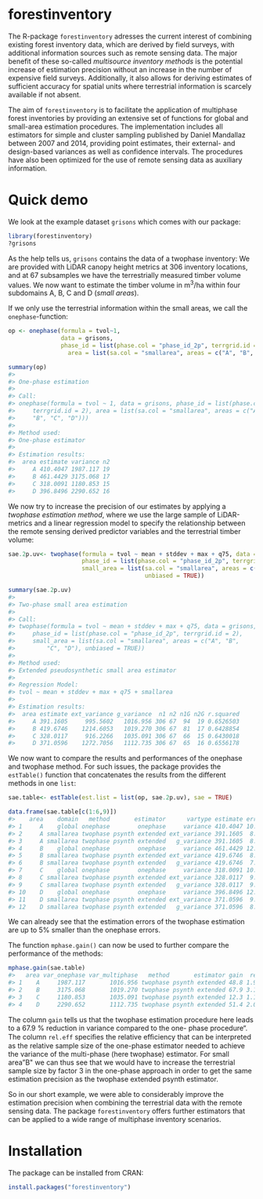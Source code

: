 <!-- README.md is generated from README.Rmd. Please edit that file -->

forestinventory
===============

The R-package `forestinventory` adresses the current interest of
combining existing forest inventory data, which are derived by field
surveys, with additional information sources such as remote sensing
data. The major benefit of these so-called *multisource inventory
methods* is the potential increase of estimation precision without an
increase in the number of expensive field surveys. Additionally, it also
allows for deriving estimates of sufficient accuracy for spatial units
where terrestrial information is scarcely available if not absent.

The aim of `forestinventory` is to facilitate the application of
multiphase forest inventories by providing an extensive set of functions
for global and small-area estimation procedures. The implementation
includes all estimators for simple and cluster sampling published by
Daniel Mandallaz between 2007 and 2014, providing point estimates, their
external- and design-based variances as well as confidence intervals.
The procedures have also been optimized for the use of remote sensing
data as auxiliary information.

Quick demo
==========

We look at the example dataset `grisons` which comes with our package:

``` r
library(forestinventory)
?grisons
```

As the help tells us, `grisons` contains the data of a twophase
inventory: We are provided with LiDAR canopy height metrics at 306
inventory locations, and at 67 subsamples we have the terrestrially
measured timber volume values. We now want to estimate the timber volume
in m<sup>3</sup>/ha within four subdomains A, B, C and D (*small
areas*).

If we only use the terrestrial information within the small areas, we
call the `onephase`-function:

``` r
op <- onephase(formula = tvol~1,
               data = grisons,
               phase_id = list(phase.col = "phase_id_2p", terrgrid.id = 2),
                 area = list(sa.col = "smallarea", areas = c("A", "B", "C", "D")))

summary(op)
#> 
#> One-phase estimation
#>  
#> Call: 
#> onephase(formula = tvol ~ 1, data = grisons, phase_id = list(phase.col = "phase_id_2p", 
#>     terrgrid.id = 2), area = list(sa.col = "smallarea", areas = c("A", 
#>     "B", "C", "D")))
#> 
#> Method used:
#> One-phase estimator
#>  
#> Estimation results:
#>  area estimate variance n2
#>     A 410.4047 1987.117 19
#>     B 461.4429 3175.068 17
#>     C 318.0091 1180.853 15
#>     D 396.8496 2290.652 16
```

We now try to increase the precision of our estimates by applying a
*twophase estimation method*, where we use the large sample of
LiDAR-metrics and a linear regression model to specify the relationship
between the remote sensing derived predictor variables and the
terrestrial timber volume:

``` r
sae.2p.uv<- twophase(formula = tvol ~ mean + stddev + max + q75, data = grisons,
                     phase_id = list(phase.col = "phase_id_2p", terrgrid.id = 2),
                     small_area = list(sa.col = "smallarea", areas = c("A", "B","C", "D"),
                                       unbiased = TRUE))

summary(sae.2p.uv)
#> 
#> Two-phase small area estimation
#>  
#> Call: 
#> twophase(formula = tvol ~ mean + stddev + max + q75, data = grisons, 
#>     phase_id = list(phase.col = "phase_id_2p", terrgrid.id = 2), 
#>     small_area = list(sa.col = "smallarea", areas = c("A", "B", 
#>         "C", "D"), unbiased = TRUE))
#> 
#> Method used:
#> Extended pseudosynthetic small area estimator
#>  
#> Regression Model:
#> tvol ~ mean + stddev + max + q75 + smallarea
#> 
#> Estimation results:
#>  area estimate ext_variance g_variance  n1 n2 n1G n2G r.squared
#>     A 391.1605     995.5602   1016.956 306 67  94  19 0.6526503
#>     B 419.6746    1214.6053   1019.270 306 67  81  17 0.6428854
#>     C 328.0117     916.2266   1035.091 306 67  66  15 0.6430018
#>     D 371.0596    1272.7056   1112.735 306 67  65  16 0.6556178
```

We now want to compare the results and performances of the onephase and
twophase method. For such issues, the package provides the `estTable()`
function that concatenates the results from the different methods in one
`list`:

``` r
sae.table<- estTable(est.list = list(op, sae.2p.uv), sae = TRUE)

data.frame(sae.table[c(1:6,9)])
#>    area    domain   method       estimator      vartype estimate error
#> 1     A    global onephase        onephase     variance 410.4047 10.86
#> 2     A smallarea twophase psynth extended ext_variance 391.1605  8.07
#> 3     A smallarea twophase psynth extended   g_variance 391.1605  8.15
#> 4     B    global onephase        onephase     variance 461.4429 12.21
#> 5     B smallarea twophase psynth extended ext_variance 419.6746  8.30
#> 6     B smallarea twophase psynth extended   g_variance 419.6746  7.61
#> 7     C    global onephase        onephase     variance 318.0091 10.81
#> 8     C smallarea twophase psynth extended ext_variance 328.0117  9.23
#> 9     C smallarea twophase psynth extended   g_variance 328.0117  9.81
#> 10    D    global onephase        onephase     variance 396.8496 12.06
#> 11    D smallarea twophase psynth extended ext_variance 371.0596  9.61
#> 12    D smallarea twophase psynth extended   g_variance 371.0596  8.99
```

We can already see that the estimation errors of the twophase estimation
are up to 5% smaller than the onephase errors.

The function `mphase.gain()` can now be used to further compare the
performance of the methods:

``` r
mphase.gain(sae.table)
#>   area var_onephase var_multiphase   method       estimator gain  rel.eff
#> 1    A     1987.117       1016.956 twophase psynth extended 48.8 1.953986
#> 2    B     3175.068       1019.270 twophase psynth extended 67.9 3.115041
#> 3    C     1180.853       1035.091 twophase psynth extended 12.3 1.140821
#> 4    D     2290.652       1112.735 twophase psynth extended 51.4 2.058579
```

The column `gain` tells us that the twophase estimation procedure here
leads to a 67.9 % reduction in variance compared to the one- phase
procedure“. The column `rel.eff` speciﬁes the relative efﬁciency that
can be interpreted as the relative sample size of the one-phase
estimator needed to achieve the variance of the multi-phase (here
twophase) estimator. For small area”B" we can thus see that we would
have to increase the terrestrial sample size by factor 3 in the
one-phase approach in order to get the same estimation precision as the
twophase extended psynth estimator.

So in our short example, we were able to considerably improve the
estimation precision when combining the terrestrial data with the remote
sensing data. The package `forestinventory` offers further estimators
that can be applied to a wide range of multiphase inventory scenarios.

Installation
============

The package can be installed from CRAN:

``` r
install.packages("forestinventory")
```
